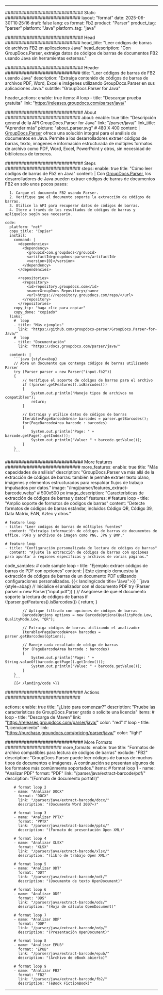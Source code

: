 


---
############################# Static ############################
layout: "format"
date:  2025-06-30T10:25:16
draft: false
lang: es
format: Fb2
product: "Parser"
product_tag: "parser"
platform: "Java"
platform_tag: "java"

############################# Head ############################
head_title: "Leer códigos de barras de archivos FB2 en aplicaciones Java"
head_description: "Con GroupDocs.Parser, extraiga datos de códigos de barras de documentos FB2 usando Java sin herramientas externas."

############################# Header ############################
title: "Leer códigos de barras de FB2 usando Java" 
description: "Extraiga contenido de códigos de barras de archivos PDF, Word, Excel e imágenes utilizando GroupDocs.Parser en sus aplicaciones Java."
subtitle: "GroupDocs.Parser for Java" 

header_actions:
  enable: true
  items:
    #  loop
    - title: "Descargar prueba gratuita"
      link: "https://releases.groupdocs.com/parser/java/"
      
############################# About ############################
about:
    enable: true
    title: "Descripción general de la API GroupDocs.Parser for Java"
    link: "/parser/java/"
    link_title: "Aprender más"
    picture: "about_parser.svg" # 480 X 400
    content: |
       [GroupDocs.Parser](/parser/java/) ofrece una solución integral para el análisis de documentos en Java. Permite a los desarrolladores extraer códigos de barras, texto, imágenes e información estructurada de múltiples formatos de archivo como PDF, Word, Excel, PowerPoint y otros, sin necesidad de bibliotecas de terceros.

############################# Steps ############################
steps:
    enable: true
    title: "Cómo leer códigos de barras de Fb2 en Java"
    content: |
      Con [GroupDocs.Parser](/parser/java/), los desarrolladores de Java pueden extraer códigos de barras de documentos FB2 en solo unos pocos pasos:
      
      1. Cargue el documento FB2 usando Parser.
      2. Verifique que el documento soporte la extracción de códigos de barras.
      3. Utilice la API para recuperar datos de códigos de barras.
      4. Itere a través de los resultados de códigos de barras y aplíquelos según sea necesario.
   
    code:
      platform: "net"
      copy_title: "Copiar"
      install:
        command: |
          <dependencies>
            <dependency>
              <groupId>com.groupdocs</groupId>
              <artifactId>groupdocs-parser</artifactId>
              <version>{0}</version>
            </dependency>
          </dependencies>

          <repositories>
            <repository>
              <id>repository.groupdocs.com</id>
              <name>GroupDocs Repository</name>
              <url>https://repository.groupdocs.com/repo/</url>
            </repository>
          </repositories>
        copy_tip: "haga clic para copiar"
        copy_done: "copiado"
      links:
        #  loop
        - title: "Más ejemplos"
          link: "https://github.com/groupdocs-parser/GroupDocs.Parser-for-Java/"
        #  loop
        - title: "Documentación"
          link: "https://docs.groupdocs.com/parser/java/"
          
      content: |
        ```java {style=abap}
        // Abra un documento que contenga códigos de barras utilizando Parser
        try (Parser parser = new Parser("input.fb2"))
        {
            // Verifique el soporte de códigos de barras para el archivo
            if (!parser.getFeatures().isBarcodes())
            {
                System.out.println("Maneje tipos de archivos no compatibles");
                return;
            }

            // Extraiga y utilice datos de códigos de barras
            Iterable<PageBarcodeArea> barcodes = parser.getBarcodes();
            for(PageBarcodeArea barcode : barcodes)
            {
                System.out.println("Page: " + barcode.getPage().getIndex());
                System.out.println("Value: " + barcode.getValue());
            }
        }
        ```            

############################# More features ############################
more_features:
  enable: true
  title: "Más capacidades de análisis"
  description: "GroupDocs.Parser va más allá de la extracción de códigos de barras: también le permite extraer texto plano, imágenes y elementos estructurados para respaldar flujos de trabajo impulsados por datos."
  image: "/img/parser/features_extract-barcode.webp" # 500x500 px
  image_description: "Características de extracción de códigos de barras y datos"
  features:
    # feature loop
    - title: "Amplio soporte de formatos de códigos de barras"
      content: "Detecte formatos de códigos de barras estándar, incluidos Código QR, Código 39, Data Matrix, EAN, Aztec y otros."

    # feature loop
    - title: "Leer códigos de barras de múltiples fuentes"
      content: "Extraiga información de códigos de barras de documentos de Office, PDFs y archivos de imagen como PNG, JPG y BMP."

    # feature loop
    - title: "Configuración personalizada de lectura de códigos de barras"
      content: "Ajuste la extracción de códigos de barras con opciones para apuntar a regiones específicas y archivos de varias páginas."
      
  code_samples:
    # code sample loop
    - title: "Ejemplo: extraer códigos de barras de PDF con opciones"
      content: |
        Este ejemplo demuestra la extracción de códigos de barras de un documento PDF utilizando configuraciones personalizadas.
        {{< landing/code title="Java">}}
        ```java {style=abap}
        //  Inicialice el analizador con el documento PDF
        try (Parser parser = new Parser("input.pdf"))
        {
            // Asegúrese de que el documento soporte la lectura de códigos de barras
            if (!parser.getFeatures().isBarcodes())
            {
                return;
            }

            // Aplique filtrado con opciones de códigos de barras
            BarcodeOptions options = new BarcodeOptions(QualityMode.Low, QualityMode.Low, "QR");

            // Extraiga códigos de barras utilizando el analizador
            Iterable<PageBarcodeArea> barcodes = parser.getBarcodes(options);

            // Maneje cada resultado de código de barras
            for (PageBarcodeArea barcode : barcodes)
            {
                System.out.println("Page: " + String.valueOf(barcode.getPage().getIndex()));
                System.out.println("Value: " + barcode.getValue());
            }
        }
        ```
        {{< /landing/code >}}


############################# Actions ############################

actions:
  enable: true
  title: "¿Listo para comenzar?"
  description: "Pruebe las características de GroupDocs.Parser gratis o solicite una licencia"
  items:
    #  loop
    - title: "Descarga de Maven"
      link: "https://releases.groupdocs.com/parser/java/"
      color: "red"
        #  loop
    - title: "Licenciamiento"
      link: "https://purchase.groupdocs.com/pricing/parser/java/"
      color: "light"


############################# More Formats #####################
more_formats:
    enable: true
    title: "Formatos de archivo compatibles para lectura de códigos de barras"
    exclude: "FB2"
    description: "GroupDocs.Parser puede leer códigos de barras de muchos tipos de documentos e imágenes. A continuación se presentan algunos de los formatos más comúnmente soportados."
    items: 
        # format loop 1
        - name: "Analizar PDF"
          format: "PDF"
          link: "/parser/java/extract-barcode/pdf/"
          description: "(Formato de documento portátil)"
          
        # format loop 2
        - name: "Analizar DOCX"
          format: "DOCX"
          link: "/parser/java/extract-barcode/docx/"
          description: "(Documento Word 2007+)"
          
        # format loop 3
        - name: "Analizar PPTX"
          format: "PPTX"
          link: "/parser/java/extract-barcode/pptx/"
          description: "(Formato de presentación Open XML)"
          
        # format loop 4
        - name: "Analizar XLSX"
          format: "XLSX"
          link: "/parser/java/extract-barcode/xlsx/"
          description: "(Libro de trabajo Open XML)"
          
        # format loop 5
        - name: "Analizar ODT"
          format: "ODT"
          link: "/parser/java/extract-barcode/odt/"
          description: "(Documento de texto OpenDocument)"
          
        # format loop 6
        - name: "Analizar ODS"
          format: "ODS"
          link: "/parser/java/extract-barcode/ods/"
          description: "(Hoja de cálculo OpenDocument)"
          
        # format loop 7
        - name: "Analizar ODP"
          format: "ODP"
          link: "/parser/java/extract-barcode/odp/"
          description: "(Presentación OpenDocument)"
          
        # format loop 8
        - name: "Analizar EPUB"
          format: "EPUB"
          link: "/parser/java/extract-barcode/epub/"
          description: "(Archivo de eBook abierto)"
          
        # format loop 9
        - name: "Analizar FB2"
          format: "FB2"
          link: "/parser/java/extract-barcode/fb2/"
          description: "(eBook FictionBook)"
         
          

---